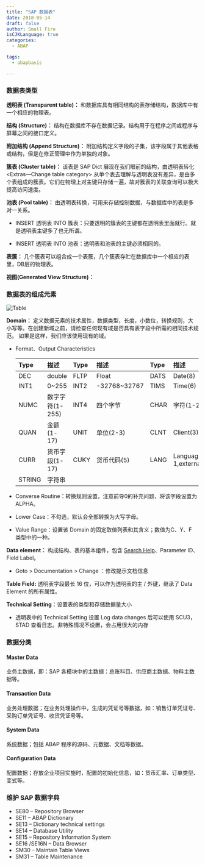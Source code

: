```yaml
---
title: "SAP 数据表"
date: 2018-05-14
draft: false
author: Small Fire
isCJKLanguage: true
categories: 
  - ABAP

tags: 
  - abapbasis

---
```


### 数据表类型

**透明表 (Transparent table)：** 和数据库具有相同结构的表存储结构，数据库中有一个相应的物理表。

**结构 (Structure)：** 结构在数据库不存在数据记录。结构用于在程序之间或程序与屏幕之间的接口定义。

**附加结构 (Append Structure)：** 附加结构定义字段的子集，该字段属于其他表格或结构，但是在修正管理中作为单独的对象。

**簇表 (Cluster table)：** 该表是 SAP Dict 展现在我们眼前的结构，由透明表转化 <Extras—Change table category> 从单个表去理解与透明表没有差异，是由多个表组成的簇表。它们在物理上对主键只存储一遍，故对簇表的关联查询可以极大提高访问速度。

**池表 (Pool table)：** 由透明表转换，可用来存储控制数据，与数据库中的表是多对一关系。

- INSERT 透明表 INTO 簇表：只要透明的簇表的主键都在透明表里面就行。就是透明表主键多了也无所谓。

- INSERT 透明表 INTO 池表：透明表和池表的主键必须相同的。    

**表簇：** 几个簇表可以组合成一个表簇，几个簇表存贮在数据库中一个相应的表里，DB层的物理表。

**视图(Generated View Structure)：** 

### 数据表的组成元素

![Table](/images/ABAP/DataElement.jpg)

**Domain：** 定义数据元素的技术属性，数据类型，长度，小数位，转换规则，大小写等。在创建新域之前，请检查任何现有域是否具有表字段中所需的相同技术规范。 如果是这样，我们应该使用现有的域。

- Format、Output Characteristics

  | Type   | 描述            | Type | 描述         | Type | 描述                            |
  | :----- | :-------------- | :--- | :----------- | :--- | :------------------------------ |
  | DEC    | double          | FLTP | Float        | DATS | Date(8)                         |
  | INT1   | 0~255           | INT2 | -32768~32767 | TIMS | Time(6)                         |
  | NUMC   | 数字字符(1-255) | INT4 | 四个字节     | CHAR | 字符(1-255)                     |
  | QUAN   | 金额(1-17)      | UNIT | 单位(2-3)    | CLNT | Client(3)                       |
  | CURR   | 货币字段(1-17)  | CUKY | 货币代码(5)  | LANG | Language(internal 1,external 2) |
  | STRING | 字符串          |      |              |      |                                 |

- Converse Routine：转换规则设置，注意前导0的补充问题，将该字段设置为 ALPHA。
  
- Lower Case：不勾选，默认会全部转换为大写字母。

- Value Range：设置该 Domain 的固定取值列表和其含义；数值为C、Y、F 类型中的一种。

**Data element：** 构成结构、表的基本组件，包含 [Search Help](https://coldinfire.github.io/2019/ABAP_SearchHelp/)、Parameter ID、Field Label。

- Goto > Documentation > Change ：修改提示文档信息

**Table Field:** 透明表字段最长 16 位，可以作为透明表的主 / 外键，继承了 Data Element 的所有属性。

**Technical Setting**：设置表的类型和存储数据量大小

- 透明表中的 Technical Setting 设置 Log data changes 后可以使用 SCU3，STAD 查看日志。非特殊情况不设置，会占用很大的内存


### 数据分类

#### Master Data

业务主数据，即：SAP 各模块中的主数据：总账科目、供应商主数据、物料主数据等。

#### Transaction Data

业务处理数据；在业务处理操作中，生成的凭证号等数据，如：销售订单凭证号、采购订单凭证号、收货凭证号等。

#### System Data

系统数据；包括 ABAP 程序的源码、元数据、文档等数据。

#### Configuration Data

配置数据；存放企业项目实施时，配置的初始化信息，如：货币汇率、订单类型、变式等。

### 维护 SAP 数据字典

- SE80 – Repository Browser
- SE11 – ABAP Dictionary
- SE13 – Dictionary technical settings
- SE14 – Database Utility
- SE15 – Repository Information System
- SE16 /SE16N – Data Browser
- SM30 – Maintain Table Views
- SM31 – Table Maintenance
